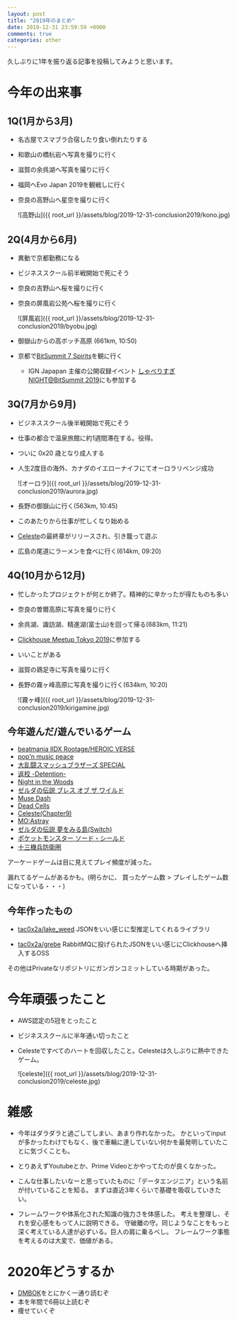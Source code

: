 ```yaml
---
layout: post
title: "2019年のまとめ"
date: 2019-12-31 23:59:59 +0900
comments: true
categories: other
---
```


久しぶりに1年を振り返る記事を投稿してみようと思います。

# 今年の出来事
## 1Q(1月から3月)
+ 名古屋でスマブラ合宿したり食い倒れたりする
+ 和歌山の橋杭岩へ写真を撮りに行く
+ 滋賀の余呉湖へ写真を撮りに行く
+ 福岡へEvo Japan 2019を観戦しに行く
+ 奈良の高野山へ星空を撮りに行く

  ![高野山]({{ root_url }}/assets/blog/2019-12-31-conclusion2019/kono.jpg)

## 2Q(4月から6月)
+ 異動で京都勤務になる
+ ビジネススクール前半戦開始で死にそう
+ 奈良の吉野山へ桜を撮りに行く
+ 奈良の屏風岩公苑へ桜を撮りに行く

  ![屏風岩]({{ root_url }}/assets/blog/2019-12-31-conclusion2019/byobu.jpg)

+ 御嶽山からの高ボッチ高原 (661km, 10:50)
+ 京都で[BitSummit 7 Spirits](https://bitsummit.org/ja/)を観に行く
  + IGN Japapan 主催の公開収録イベント [しゃべりすぎNIGHT@BitSummit 2019](https://jp.ign.com/gamer-1/35452/news/gamernightbitsummit2019531)にも参加する


## 3Q(7月から9月)
+ ビジネススクール後半戦開始で死にそう
+ 仕事の都合で温泉旅館に約1週間滞在する。役得。
+ ついに 0x20 歳となり成人する
+ 人生2度目の海外、カナダのイエローナイフにてオーロラリベンジ成功

  ![オーロラ]({{ root_url }}/assets/blog/2019-12-31-conclusion2019/aurora.jpg)

+ 長野の御嶽山に行く(563km, 10:45)
+ このあたりから仕事が忙しくなり始める
+ [Celeste](http://www.celestegame.com/)の最終章がリリースされ、引き籠って遊ぶ
+ 広島の尾道にラーメンを食べに行く(614km, 09:20)


## 4Q(10月から12月)
+ 忙しかったプロジェクトが何とか終了。精神的に辛かったが得たものも多い
+ 奈良の曽爾高原に写真を撮りに行く
+ 余呉湖、諏訪湖、精進湖(富士山)を回って帰る(683km, 11:21)
+ [Clickhouse Meetup Tokyo 2019](https://clickhouse.connpass.com/event/147001/)に参加する
+ いいことがある
+ 滋賀の鶏足寺に写真を撮りに行く
+ 長野の霧ヶ峰高原に写真を撮りに行く(634km, 10:20)

  ![霧ヶ峰]({{ root_url }}/assets/blog/2019-12-31-conclusion2019/kirigamine.jpg)


## 今年遊んだ/遊んでいるゲーム
+ [beatmania IIDX Rootage/HEROIC VERSE](https://p.eagate.573.jp/game/2dx/27/top/index.html)
+ [pop'n music peace](https://p.eagate.573.jp/game/popn/peace/p/index.html)
+ [大乱闘スマッシュブラザーズ SPECIAL](https://www.smashbros.com/ja_JP/)
+ [返校 -Detention-](https://redcandlegames.com/detention/)
+ [Night in the Woods](http://www.nightinthewoods.com/)
+ [ゼルダの伝説 ブレス オブ ザ ワイルド](https://www.nintendo.co.jp/zelda/index.html)
+ [Muse Dash](http://www.peroperogames.com/)
+ [Dead Cells](https://dead-cells.com/)
+ [Celeste(Chapter9)](http://www.celestegame.com/)
+ [MO:Astray](https://www.moastray.game/en)
+ [ゼルダの伝説 夢をみる島(Switch)](https://www.nintendo.co.jp/switch/ar3na/)
+ [ポケットモンスター ソード・シールド](https://www.pokemon.co.jp/ex/sword_shield/)
+ [十三機兵防衛圏](http://13sar.jp/)

アーケードゲームは目に見えてプレイ頻度が減った。

漏れてるゲームがあるかも。(明らかに、 買ったゲーム数 > プレイしたゲーム数 になっている・・・)

## 今年作ったもの
+ [tac0x2a/lake_weed](https://github.com/tac0x2a/lake_weed)
  JSONをいい感じに型推定してくれるライブラリ

+ [tac0x2a/grebe](https://github.com/tac0x2a/grebe)
  RabbitMQに投げられたJSONをいい感じにClickhouseへ挿入するOSS

その他はPrivateなリポジトリにガンガンコミットしている時期があった。

# 今年頑張ったこと
+ AWS認定の5冠をとったこと
+ ビジネススクールに半年通い切ったこと
+ Celesteですべてのハートを回収したこと。Celesteは久しぶりに熱中できたゲーム。

  ![celeste]({{ root_url }}/assets/blog/2019-12-31-conclusion2019/celeste.jpg)

# 雑感
+ 今年はダラダラと過ごしてしまい、あまり作れなかった。
  かといってinputが多かったわけでもなく、後で車輪に達していない何かを最発明していたことに気づくことも。

+ とりあえずYoutubeとか、Prime Videoとかやってたのが良くなかった。

+ こんな仕事したいなーと思っていたものに「データエンジニア」という名前が付いていることを知る。
  まずは直近3年くらいで基礎を吸収していきたい。

+ フレームワークや体系化された知識の強力さを体感した。
  考えを整理し、それを安心感をもって人に説明できる。
  守破離の守。同じようなことをもっと深く考えている人達が必ずいる。巨人の肩に乗るべし。
  フレームワーク事態を考えるのは大変で、価値がある。

# 2020年どうするか
+ [DMBOK](http://www.dama-japan.org/)をとにかく一通り読むぞ
+ 本を年間で6冊以上読むぞ
+ 痩せていくぞ
